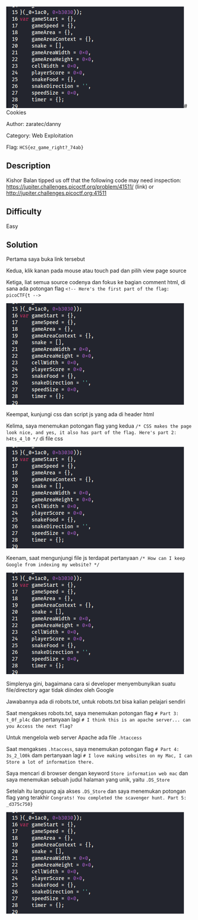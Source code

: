 ![POC 1](/snake/images/poc1.png)# Cookies

Author: zaratec/danny

Category: Web Exploitation

Flag: `HCS{ez_game_right?_74ab}`

## Description
Kishor Balan tipped us off that the following code may need inspection: https://jupiter.challenges.picoctf.org/problem/41511/ (link) or http://jupiter.challenges.picoctf.org:41511

## Difficulty
Easy

## Solution

Pertama saya buka link tersebut

Kedua, klik kanan pada mouse atau touch pad dan pilih view page source

Ketiga, liat semua source codenya dan fokus ke bagian comment html, di sana ada potongan flag `<!-- Here's the first part of the flag: picoCTF{t -->`

![POC 1](/snake/images/poc1.png)

Keempat, kunjungi css dan script js yang ada di header html

Kelima, saya menemukan potongan flag yang kedua `/* CSS makes the page look nice, and yes, it also has part of the flag. Here's part 2: h4ts_4_l0 */` di file css

![POC 2](/snake/images/poc1.png)

Keenam, saat mengunjungi file js terdapat pertanyaan `/* How can I keep Google from indexing my website? */`

![POC 3](/snake/images/poc1.png)

Simplenya gini, bagaimana cara si developer menyembunyikan suatu file/directory agar tidak diindex oleh Google

Jawabannya ada di robots.txt, untuk robots.txt bisa kalian pelajari sendiri

Saat mengakses robots.txt, saya menemukan potongan flag `# Part 3: t_0f_pl4c` dan pertanyaan lagi `# I think this is an apache server... can you Access the next flag?`

Untuk mengelola web server Apache ada file `.htaccess`

Saat mengakses `.htaccess`, saya menemukan potongan flag `# Part 4: 3s_2_lO0k` dam pertanyaan lagi `# I love making websites on my Mac, I can Store a lot of information there.`

Saya mencari di browser dengan keyword `Store information web mac` dan saya menemukan sebuah judul halaman yang unik, yaitu `.DS_Store`

Setelah itu langsung aja akses `.DS_Store` dan saya menemukan potongan flag yang terakhir `Congrats! You completed the scavenger hunt. Part 5: _d375c750}`

![POC 3](/snake/images/poc1.png)